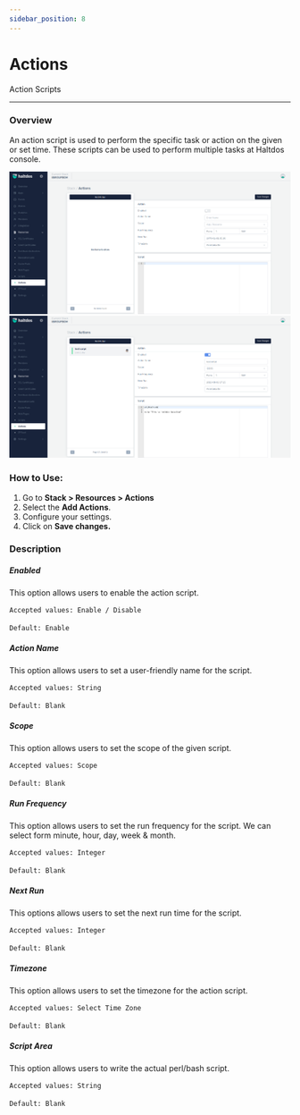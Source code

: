 ```yaml
---
sidebar_position: 8
---
```


# Actions

Action Scripts

---

### Overview

An action script is used to perform the specific task or action on the given or set time. These scripts can be used to perform multiple tasks at Haltdos console.

![Action Script](/img/platform/v7/docs/actions.png)
![Action Script](/img/platform/v7/docs/actions2.png)

### How to Use:

1. Go to **Stack > Resources > Actions**
2. Select the **Add Actions**.
3. Configure your settings. 
4. Click on **Save changes.**


### Description

##### **Enabled**
This option allows users to enable the action script.

    Accepted values: Enable / Disable

    Default: Enable 

##### **Action Name**
This option allows users to set a user-friendly name for the script.

    Accepted values: String

    Default: Blank 

##### **Scope**
This option allows users to set the scope of the given script.

    Accepted values: Scope

    Default: Blank 

##### **Run Frequency**
This option allows users to set the run frequency for the script. We can select form minute, hour, day, week & month.

    Accepted values: Integer

    Default: Blank 

##### **Next Run**
This options allows users to set the next run time for the script.

    Accepted values: Integer

    Default: Blank 

##### **Timezone**
This option allows users to set the timezone for the action script.

    Accepted values: Select Time Zone

    Default: Blank 

##### **Script Area**
This option allows users to write the actual perl/bash script.

    Accepted values: String

    Default: Blank 
